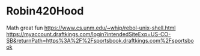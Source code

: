 # Robin420Hood
Math great fun
https://www.cs.unm.edu/~whip/rebol-unix-shell.html
https://myaccount.draftkings.com/login?intendedSiteExp=US-CO-SB&returnPath=https%3A%2F%2Fsportsbook.draftkings.com%2Fsportsbook
